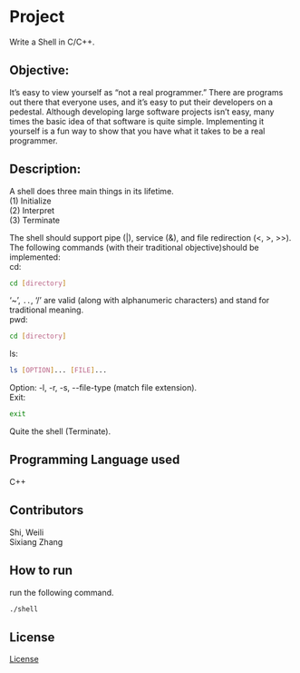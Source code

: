 # Project 

Write a Shell in C/C++.

## Objective:

It’s easy to view yourself as “not a real programmer.” There are programs out there that everyone uses, and it’s easy to put their developers on a pedestal. Although developing large software projects isn’t easy, many times the basic idea of that software is quite simple. Implementing it yourself is a fun way to show that you have what it takes to be a real programmer.

## Description:
A shell does three main things in its lifetime.  
(1)  Initialize  
(2)  Interpret  
(3)  Terminate  

The shell should support pipe (|), service (&), and file redirection (<, >, >>).
The following commands (with their traditional objective)should be implemented:  
cd:
```bash
cd [directory]
```
‘~’, `..`, ‘/’ are valid (along with alphanumeric characters) and stand for traditional meaning.  
pwd:
```bash
cd [directory]
```
ls: 
```bash
ls [OPTION]... [FILE]...
```
Option: -l, -r, -s, --file-type (match file extension).  
Exit:
```bash
exit
```
Quite the shell (Terminate).

## Programming Language used
C++

## Contributors
Shi, Weili  
Sixiang Zhang

## How to run
run the following command.  
```bash
./shell
```
## License
[License](https://github.com/DamoSWL/8000_Shell/blob/master/LICENSE)